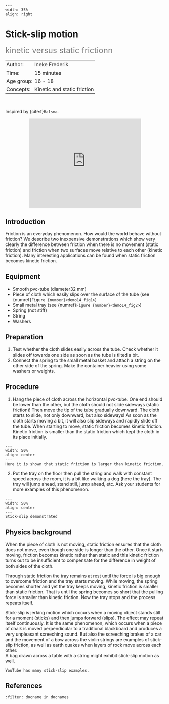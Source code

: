 ```{figure} ../../figures/ready.png
---
width: 35%
align: right
```

# Stick-slip motion
<span style="font-size: 25px; color: gray;">kinetic versus static frictionn</span>

<table style="width: 100%; border-collapse: collapse; border: none;">
    <tr style="background-color: var(--background-color);">  
        <td style="text-align: left; padding: 3px; border: none; color: var(--text-color)">Author:</td>
        <td style="text-align: left; padding: 3px; border: none; color: var(--text-color)">Ineke Frederik</td>
    </tr>
    <tr style="background-color: var(--background-color);"> 
        <td style="text-align: left; padding: 3px; border: none; color: var(--text-color)">Time:</td>
        <td style="text-align: left; padding: 3px; border: none; color: var(--text-color)">15 minutes</td>
    </tr>
    <tr style="background-color: var(--background-color);"> 
        <td style="text-align: left; padding: 3px; border: none; color: var(--text-color)">Age group:</td>
        <td style="text-align: left; padding: 3px; border: none; color: var(--text-color)">16 - 18</td>
    </tr>
    <tr style="background-color: var(--background-color);"> 
        <td style="text-align: left; padding: 3px; border: none; color: var(--text-color)">Concepts:</td>
        <td style="text-align: left; padding: 3px; border: none; color: var(--text-color)">Kinetic and static friction</td>
    </tr>
</table><br>

Inspired by {cite:t}`Balsma`.

<div style="display: flex; justify-content: center;">
    <div style="position: relative; width: 70%; height: 0; padding-bottom: 56.25%;">
        <iframe
            src="https://www.youtube.com/embed/8SAOsvKrJk8"
            style="position: absolute; top: 0; left: 0; width: 100%; height: 100%;"
            frameborder="0"
            allow="accelerometer; autoplay; clipboard-write; encrypted-media; gyroscope; picture-in-picture"
            allowfullscreen
        ></iframe>
    </div>
</div>


## Introduction
Friction is an everyday phenomenon. How would the world behave without friction? We describe two inexpensive demonstrations which show very clearly the difference between friction when there is no movement (static friction) and friction when two surfaces move relative to each other (kinetic friction). Many interesting applications can be found when static friction becomes kinetic friction.   

## Equipment
* Smooth pvc-tube (diameter32 mm) 
* Piece of cloth which easily slips over the surface of the tube (see {numref}`Figure {number}<demo14_fig1>`)
* Small metal tray  (see {numref}`Figure {number}<demo14_fig2>`)
* Spring (not stiff)
* String
* Washers  

## Preparation
1. Test whether the cloth slides easily across the tube. Check whether it slides off towards one side as soon as the tube is tilted a bit. 
2. Connect the spring to the small metal basket and attach a string on the other side of the spring. Make the container heavier using some washers or weights. 


## Procedure
1. Hang the piece of cloth across the horizontal pvc-tube. One end should be lower than the other, but the cloth should not slide sideways (static friction)! Then move the tip of the tube gradually downward. The cloth starts to slide, not only downward, but also sideways! As soon as the cloth starts moving a bit, it will also slip sideways and rapidly slide off the tube. When starting to move, static friction becomes kinetic friction. Kinetic friction is smaller than the static friction which kept the cloth in its place initially. 
```{figure} demo14_figure1.jpg
---
width: 50%
align: center
---
Here it is shown that static friction is larger than kinetic friction.
```

2. Put the tray on the floor then pull the string and walk with constant speed across the room, it is a bit like walking a dog (here the tray). The tray will jump ahead, stand still, jump ahead, etc. Ask your students for more examples of this phenomenon.

```{figure} demo14_figure2.jpg
---
width: 50%
align: center
---
Stick-slip demonstrated
```

## Physics background
When the piece of cloth is not moving, static friction ensures that the cloth does not move, even though one side is longer than the other. Once it starts moving, friction becomes kinetic rather than static and this kinetic friction turns out to be insufficient to compensate for the difference in weight of both sides of the cloth. 

Through static friction the tray remains at rest until the force is big enough to overcome friction and the tray starts moving. While moving, the spring becomes shorter and yet the tray keeps moving, kinetic friction is smaller than static friction. That is until the spring becomes so short that the pulling force is smaller than kinetic friction. Now the tray stops and the process repeats itself. 

Stick-slip is jerking motion which occurs when a moving object stands still for a moment (sticks) and then jumps forward (slips). The effect may repeat itself continuously. It is the same phenomenon, which occurs when a piece of chalk is moved perpendicular to a traditional blackboard and produces a very unpleasant screeching sound. But also the screeching brakes of a car and the movement of a bow across the violin strings are examples of stick-slip friction, as well as earth quakes when layers of rock move across each other.   
A bag drawn across a table with a string might exhibit stick-slip motion as well.

```{tip}
YouTube has many stick-slip examples.
````

## References
```{bibliography}
:filter: docname in docnames
```